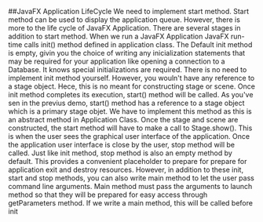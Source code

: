 ##JavaFX Application LifeCycle
We need to implement start method. Start method can be used to display the application queue. However, 
there is more to the life cycle of JavaFX Application. There are several stages in addition to start 
method. When we run a JavaFX Application JavaFX run-time calls init() method defined in application class. 
The Default init method is empty, givin you the choice of writing any inicialization statements that may be 
required for your application like opening a connection to a Database. It knows special initializations are 
required. There is no need to implement init method yourself. However, you wouln't have any reference to a 
stage object. Hece, this is no meant for constructing stage or scene. Once init method completes its execution, 
start() method will be called. As you've sen in the previus demo, start() method has a reference to a stage 
object which is a primary stage objet. We have to implement this method as this is an abstract method in 
Application Class. Once the stage and scene are constructed, the start method will have to make a call to 
Stage.show(). This is when the user sees the graphical user interface of the application. Once the 
application user interface is close by the user, stop method will be called. Just like init method, 
stop method is also an empty method by default. This provides a convenient placeholder to prepare for 
prepare for application exit and destroy resources. However, in addition to these init, start and stop methods,
you can also write main method to let the user pass command line arguments. Main method must pass the 
arguments to launch method so that they will be prepared for easy access through getParameters method. If 
we write a main method, this will be called before init